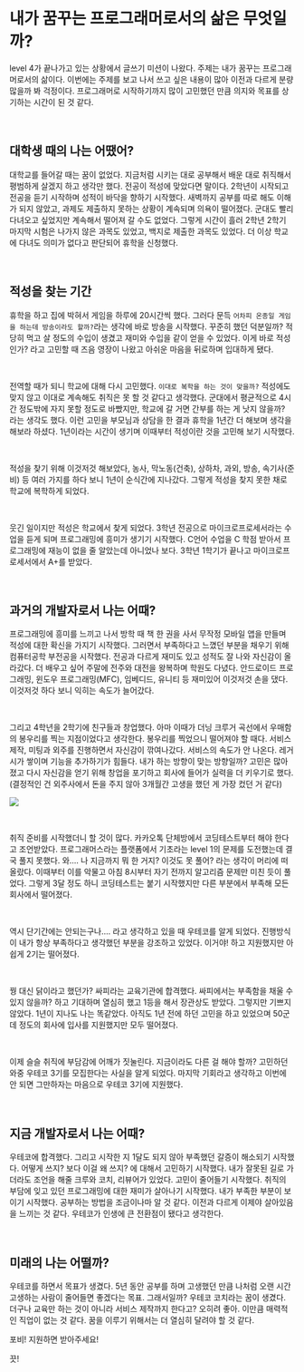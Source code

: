 # 내가 꿈꾸는 프로그래머로서의 삶은 무엇일까?

level 4가 끝나가고 있는 상황에서 글쓰기 미션이 나왔다. 주제는 내가 꿈꾸는 프로그래머로서의 삶이다. 이번에는 주제를 보고 나서 쓰고 싶은 내용이 많아 이전과 다르게 분량 많을까 봐 걱정이다. 프로그래머로 시작하기까지 많이 고민했던 만큼 의지와 목표를 상기하는 시간이 된 것 같다.

<br/>

## 대학생 때의 나는 어땠어?

대학교를 들어갈 때는 꿈이 없었다. 지금처럼 시키는 대로 공부해서 배운 대로 취직해서 평범하게 살겠지 하고 생각만 했다. 전공이 적성에 맞았다면 말이다. 2학년이 시작되고 전공을 듣기 시작하며 성적이 바닥을 향하기 시작했다. 새벽까지 공부를 따로 해도 이해가 되지 않았고, 과제도 제출하지 못하는 상황이 계속되며 의욕이 떨어졌다. 군대도 빨리 다녀오고 싶었지만 계속해서 떨어져 갈 수도 없었다. 그렇게 시간이 흘러 2학년 2학기 마지막 시험은 나가지 않은 과목도 있었고, 백지로 제출한 과목도 있었다. 더 이상 학교에 다녀도 의미가 없다고 판단되어 휴학을 신청했다.

<br/>

## 적성을 찾는 기간

휴학을 하고 집에 박혀서 게임을 하루에 20시간씩 했다. 그러다 문득 `어차피 온종일 게임을 하는데 방송이라도 할까?`라는 생각에 바로 방송을 시작했다. 꾸준히 했던 덕분일까?  적당히 먹고 살 정도의 수입이 생겼고 재미와 수입을 같이 얻을 수 있었다. 이게 바로 적성인가? 라고 고민할 때 즈음 영장이 나왔고 아쉬운 마음을 뒤로하며 입대하게 됐다.

<br/>

전역할 때가 되니 학교에 대해 다시 고민했다. `이대로 복학을 하는 것이 맞을까?` 적성에도 맞지 않고 이대로 계속해도 취직은 못 할 것 같다고 생각했다. 군대에서 평균적으로 4시간 정도밖에 자지 못할 정도로 바빴지만, 학교에 갈 거면 간부를 하는 게 낫지 않을까? 라는 생각도 했다. 이런 고민을 부모님과 상담을 한 결과 휴학을 1년간 더 해보며 생각을 해보라 하셨다. 1년이라는 시간이 생기며 이때부터 적성이란 것을 고민해 보기 시작했다. 

<br/>

적성을 찾기 위해 이것저것 해보았다, 농사, 막노동(건축), 상하차, 과외, 방송, 속기사(준비) 등 여러 가지를 하다 보니 1년이 순식간에 지나갔다. 그렇게 적성을 찾지 못한 채로 학교에 복학하게 되었다. 

<br/>

웃긴 일이지만 적성은 학교에서 찾게 되었다. 3학년 전공으로 마이크로프로세서라는 수업을 듣게 되며 프로그래밍에 흥미가 생기기 시작했다. C언어 수업을 C 학점 받아서 프로그래밍에 재능이 없을 줄 알았는데 아니었나 보다. 3학년 1학기가 끝나고 마이크로프로세서에서 A+를 받았다. 

<br/>

## 과거의 개발자로서 나는 어때?

프로그래밍에 흥미를 느끼고 나서 방학 때 책 한 권을 사서 무작정 모바일 앱을 만들며 적성에 대한 확신을 가지기 시작했다. 그러면서 부족하다고 느꼈던 부분을 채우기 위해 컴퓨터공학 부전공을 시작했다. 전공과 다르게 재미도 있고 성적도 잘 나와 자신감이 올라갔다. 더 배우고 싶어 주말에 전주와 대전을 왕복하며 학원도 다녔다. 안드로이드 프로그래밍, 윈도우 프로그래밍(MFC), 임베디드, 유니티 등 재미있어 이것저것 손을 댔다. 이것저것 하다 보니 익히는 속도가 늘어갔다.

<br/>

그리고 4학년을 2학기에 친구들과 창업했다. 아마 이때가 더닝 크루거 곡선에서 우매함의 봉우리를 찍는 지점이었다고 생각한다. 봉우리를 찍었으니 떨어져야 할 때다. 서비스 제작, 미팅과 외주를 진행하면서 자신감이 깎여나갔다. 서비스의 속도가 안 나온다. 레거시가 쌓이며 기능을 추가하기가 힘들다. 내가 하는 방향이 맞는 방향일까? 고민은 많아졌고 다시 자신감을 얻기 위해 창업을 포기하고 회사에 들어가 실력을 더 키우기로 했다. (결정적인 건 외주사에서 돈을 주지 않아 3개월간 고생을 했던 게 가장 컸던 거 같다)

![](https://blog.kakaocdn.net/dn/PZzwc/btqJV6WO3t0/2xgr6jTeYGBM9s4C7s9UP1/img.png)

<br/>

취직 준비를 시작했더니 할 것이 많다. 카카오톡 단체방에서 코딩테스트부터 해야 한다고 조언받았다. 프로그래머스라는 플랫폼에서 기초라는 level 1의 문제를 도전했는데 결국 풀지 못했다. 와…. 나 지금까지 뭐 한 거지? 이것도 못 풀어? 라는 생각이 머리에 떠올랐다. 이때부터 이를 악물고 아침 8시부터 자기 전까지 알고리즘 문제만 미친 듯이 풀었다. 그렇게 3달 정도 하니 코딩테스트는 붙기 시작했지만 다른 부분에서 부족해 모든 회사에서 떨어졌다.

<br/>

역시 단기간에는 안되는구나…. 라고 생각하고 있을 때 우테코를 알게 되었다. 진행방식이 내가 항상 부족하다고 생각했던 부분을 강조하고 있었다. 이거야! 하고 지원했지만 아쉽게 2기는 떨어졌다. 

<br/>

꿩 대신 닭이라고 했던가? 싸피라는 교육기관에 합격했다. 싸피에서는 부족함을 채울 수 있지 않을까? 하고 기대하며 열심히 했고 1등을 해서 장관상도 받았다. 그렇지만 기쁘지 않았다. 1년이 지나도 나는 똑같았다. 아직도 1년 전에 하던 고민을 하고 있었으며 50군데 정도의 회사에 입사를 지원했지만 모두 떨어졌다. 

<br/>

이제 슬슬 취직에 부담감에 어깨가 짓눌린다. 지금이라도 다른 걸 해야 할까? 고민하던 와중 우테코 3기를 모집한다는 사실을 알게 되었다. 마지막 기회라고 생각하고 이번에 안 되면 그만하자는 마음으로 우테코 3기에 지원했다.

<br/>

## 지금 개발자로서 나는 어때?

우테코에 합격했다. 그리고 시작한 지 1달도 되지 않아 부족했던 갈증이 해소되기 시작했다. 어떻게 쓰지? 보다 이걸 왜 쓰지? 에 대해서 고민하기 시작했다. 내가 잘못된 길로 가더라도 조언을 해줄 크루와 코치, 리뷰어가 있었다. 고민이 줄어들기 시작했다. 취직의 부담에 잊고 있던 프로그래밍에 대한 재미가 살아나기 시작했다. 내가 부족한 부분이 보이기 시작했다. 공부하는 방법을 조금이나마 알 것 같다. 이전과 다르게 이제야 살아있음을 느끼는 것 같다. 우테코가 인생에 큰 전환점이 됐다고 생각한다.

<br/>

## 미래의 나는 어떨까?

우테코를 하면서 목표가 생겼다. 5년 동안 공부를 하며 고생했던 만큼 나처럼 오랜 시간 고생하는 사람이 줄어들면 좋겠다는 목표. 그래서일까? 우테코 코치라는 꿈이 생겼다. 더구나 교육만 하는 것이 아니라 서비스 제작까지 한다고? 오히려 좋아. 이만큼 매력적인 직업이 없는 것 같다. 꿈을 이루기 위해서는 더 열심히 달려야 할 것 같다. 

포비! 지원하면 받아주세요!

끗!

<br/>


